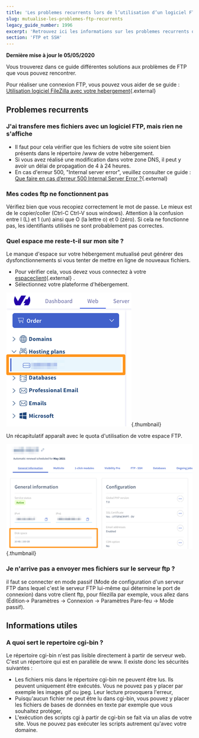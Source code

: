 ```yaml
---
title: 'Les problemes recurrents lors de l’utilisation d’un logiciel FTP'
slug: mutualise-les-problemes-ftp-recurrents
legacy_guide_number: 1996
excerpt: 'Retrouvez ici les informations sur les problemes recurrents que vous pouvez rencontrer sur votre logiciel FTP'
section: 'FTP et SSH'
---
```


**Dernière mise à jour le 05/05/2020**

Vous trouverez dans ce guide différentes solutions aux problèmes de FTP que vous pouvez rencontrer.

Pour réaliser une connexion FTP, vous pouvez vous aider de se guide : [Utilisation logiciel FileZilla avec votre hebergement](../mutualise-guide-utilisation-filezilla/){.external}


## Problemes recurrents

### J'ai transfere mes fichiers avec un logiciel FTP, mais rien ne s'affiche
- Il faut pour cela vérifier que les fichiers de votre site soient bien présents dans le répertoire /www de votre hébergement.
- Si vous avez réalisé une modification dans votre zone DNS, il peut y avoir un délai de propagation de 4 à 24 heures.
- En cas d'erreur 500, "Internal server error", veuillez consulter ce guide : [Que faire en cas d’erreur 500 Internal Server Error ?](../erreur-500-internal-server-error/){.external}


### Mes codes ftp ne fonctionnent pas
Vérifiez bien que vous recopiez correctement le mot de passe. Le mieux est de le copier/coller (Ctrl-C Ctrl-V sous windows). Attention à la confusion entre l (L) et 1 (un) ainsi que O (la lettre o) et 0 (zéro). Si cela ne fonctionne pas, les identifiants utilisés ne sont probablement pas correctes.


### Quel espace me reste-t-il sur mon site ?
Le manque d'espace sur votre hébergement mutualisé peut générer des dysfonctionnements si vous tenter de mettre en ligne de nouveaux fichiers.

- Pour vérifier cela, vous devez vous connectez à votre [espaceclient](https://www.ovh.com/manager/web/login/){.external} .
- Sélectionnez votre plateforme d'hébergement.


![hosting](images/img_3298.jpg){.thumbnail}

Un récapitulatif apparaît avec le quota d'utilisation de votre espace FTP.


![hosting](images/img_3299.jpg){.thumbnail}


### Je n'arrive pas a envoyer mes fichiers sur le serveur ftp ?
il faut se connecter en mode passif (Mode de configuration d'un serveur FTP dans lequel c'est le serveur FTP lui-même qui détermine le port de connexion) dans votre client ftp, pour filezilla par exemple, vous allez dans (Édition-> Paramètres -> Connexion -> Paramètres Pare-feu -> Mode passif).


## Informations utiles

### A quoi sert le repertoire cgi-bin ?
Le répertoire cgi-bin n'est pas lisible directement à partir de serveur web. C'est un répertoire qui est en parallèle de www. Il existe donc les sécurités suivantes :

- Les fichiers mis dans le répertoire cgi-bin ne peuvent être lus. Ils peuvent uniquement être exécutés. Vous ne pouvez pas y placer par exemple les images gif ou jpeg. Leur lecture provoquera l'erreur,
- Puisqu'aucun fichier ne peut être lu dans cgi-bin, vous pouvez y placer les fichiers de bases de données en texte par exemple que vous souhaitez protéger,
- L'exécution des scripts cgi à partir de cgi-bin se fait via un alias de votre site. Vous ne pouvez pas exécuter les scripts autrement qu'avec votre domaine.
